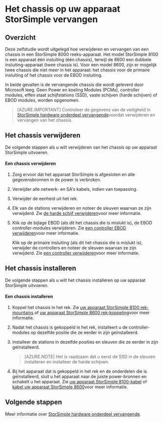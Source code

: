 <properties 
   pageTitle="Vervang het chassis op een apparaat StorSimple | Microsoft Azure"
   description="Beschrijving van het verwijderen en vervangen het chassis voor uw primaire insluiting StorSimple of EBOD insluiting."
   services="storsimple"
   documentationCenter=""
   authors="alkohli"
   manager="carmonm"
   editor="" />
<tags 
   ms.service="storsimple"
   ms.devlang="NA"
   ms.topic="article"
   ms.tgt_pltfrm="NA"
   ms.workload="TBD"
   ms.date="08/17/2016"
   ms.author="alkohli" />

# <a name="replace-the-chassis-on-your-storsimple-device"></a>Het chassis op uw apparaat StorSimple vervangen

## <a name="overview"></a>Overzicht

Deze zelfstudie wordt uitgelegd hoe verwijderen en vervangen van een chassis in een StorSimple 8000 reeks-apparaat. Het model StorSimple 8100 is een apparaat één insluiting (één chassis), terwijl de 8600 een dubbele insluiting-apparaat (twee chassis is). Voor een model 8600, zijn er mogelijk twee chassis die niet meer in het apparaat: het chassis voor de primaire insluiting of het chassis voor de EBOD insluiting.

In beide gevallen is de vervangende chassis die wordt geleverd door Microsoft leeg. Geen Power en koeling Modules (PCMs), controller modules, effen staat schijfstations (SSD), vaste schijven (harde schijven) of EBOD modules, worden opgenomen.

>[AZURE.IMPORTANT] Controleer de gegevens van de veiligheid in [StorSimple hardware onderdeel vervangende](storsimple-hardware-component-replacement.md)voordat verwijderen en vervangen van het chassis.

## <a name="remove-the-chassis"></a>Het chassis verwijderen

De volgende stappen als u wilt verwijderen van het chassis op uw apparaat StorSimple uitvoeren.

#### <a name="to-remove-a-chassis"></a>Een chassis verwijderen

1. Zorg ervoor dat het apparaat StorSimple is afgesloten en alle gegevensbronnen in de power is verbroken.

2. Verwijder alle netwerk- en SA's kabels, indien van toepassing.

3. Verwijder de eenheid uit het rek.

4. Elk van de stations verwijderen en noteer de sleuven waarvan ze zijn verwijderd. Zie [de harde schijf verwijderen](storsimple-disk-drive-replacement.md#remove-the-disk-drive)voor meer informatie.

5. Klik op de bijlage EBOD (als dit het chassis die is mislukt is), de EBOD controller-modules verwijderen. Zie [een controller EBOD verwijderen](storsimple-ebod-controller-replacement.md#remove-an-ebod-controller)voor meer informatie. 

    Klik op de primaire insluiting (als dit het chassis die is mislukt is), verwijder de controllers en noteer de sleuven waarvan ze zijn verwijderd. Zie [een controller verwijderen](storsimple-controller-replacement.md#remove-a-controller)voor meer informatie.

## <a name="install-the-chassis"></a>Het chassis installeren

De volgende stappen als u wilt het chassis installeren op uw apparaat StorSimple uitvoeren.

#### <a name="to-install-a-chassis"></a>Een chassis installeren

1. Koppel het chassis in het rek. Zie [uw apparaat StorSimple 8100 rek-mountains](storsimple-8100-hardware-installation.md#rack-mount-your-storsimple-8100-device) of [uw apparaat StorSimple 8600 rek-koppeling](storsimple-8600-hardware-installation.md#rack-mount-your-storsimple-8600-device)voor meer informatie.

2. Nadat het chassis is gekoppeld in het rek, installeert u de controller-modules op dezelfde positie die ze eerder in zijn geïnstalleerd.

3. Installeer de stations in dezelfde posities en sleuven die ze eerder in zijn geïnstalleerd.

    >[AZURE.NOTE] Het is raadzaam dat u eerst de SSD in de sleuven installeren en installeer de harde schijven.

2. Bij het apparaat dat is gekoppeld in het rek en de onderdelen die is geïnstalleerd, sluit u het apparaat naar de juiste power-bronnen en schakelt u het apparaat. Zie [uw apparaat StorSimple 8100-kabel](storsimple-8100-hardware-installation.md#cable-your-storsimple-8100-device) of [kabel uw apparaat StorSimple 8600](storsimple-8600-hardware-installation.md#cable-your-storsimple-8600-device)voor meer informatie.

## <a name="next-steps"></a>Volgende stappen

Meer informatie over [StorSimple hardware onderdeel vervangende](storsimple-hardware-component-replacement.md).

